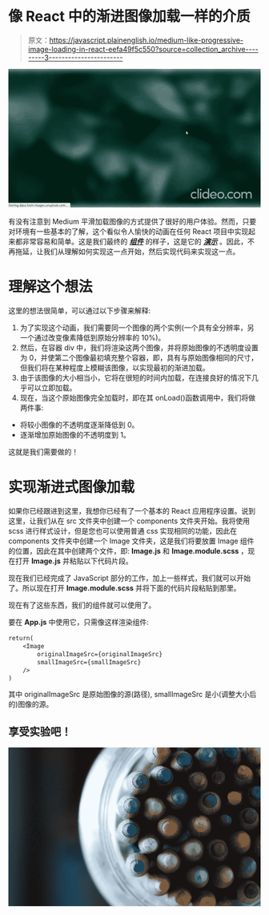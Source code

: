 # 像 React 中的渐进图像加载一样的介质

> 原文：<https://javascript.plainenglish.io/medium-like-progressive-image-loading-in-react-eefa49f5c550?source=collection_archive---------3----------------------->

![](img/146520bbf0a89619187606db5bffcd85.png)

有没有注意到 Medium 平滑加载图像的方式提供了很好的用户体验。然而，只要对环境有一些基本的了解，这个看似令人愉快的动画在任何 React 项目中实现起来都非常容易和简单。这是我们最终的 [***组件***](https://www.npmjs.com/package/react-progress-loading) 的样子，这是它的 [***演示***](https://codesandbox.io/s/react-progress-loading-rcxhl?file=/src/Image.js) 。因此，不再拖延，让我们从理解如何实现这一点开始，然后实现代码来实现这一点。

# 理解这个想法

这里的想法很简单，可以通过以下步骤来解释:

1.  为了实现这个动画，我们需要同一个图像的两个实例(一个具有全分辨率，另一个通过改变像素降低到原始分辨率的 10%)。
2.  然后，在容器 div 中，我们将渲染这两个图像，并将原始图像的不透明度设置为 0，并使第二个图像最初填充整个容器，即，具有与原始图像相同的尺寸，但我们将在某种程度上模糊该图像，以实现最初的渐进加载。
3.  由于该图像的大小相当小，它将在很短的时间内加载，在连接良好的情况下几乎可以立即加载。
4.  现在，当这个原始图像完全加载时，即在其 onLoad()函数调用中，我们将做两件事:

*   将较小图像的不透明度逐渐降低到 0。
*   逐渐增加原始图像的不透明度到 1。

这就是我们需要做的！

# 实现渐进式图像加载

如果你已经跟进到这里，我想你已经有了一个基本的 React 应用程序设置。说到这里，让我们从在 src 文件夹中创建一个 components 文件夹开始。我将使用 scss 进行样式设计，但是您也可以使用普通 css 实现相同的功能，因此在 components 文件夹中创建一个 Image 文件夹，这是我们将要放置 Image 组件的位置，因此在其中创建两个文件，即: **Image.js** 和 **Image.module.scss** ，现在打开 **Image.js** 并粘贴以下代码片段。

现在我们已经完成了 JavaScript 部分的工作，加上一些样式，我们就可以开始了。所以现在打开 **Image.module.scss** 并将下面的代码片段粘贴到那里。

现在有了这些东西，我们的组件就可以使用了。

要在 **App.js** 中使用它，只需像这样渲染组件:

```
return(
    <Image 
        originalImageSrc={originalImageSrc} 
        smallImageSrc={smallImageSrc}  
    />
)
```

其中 originalImageSrc 是原始图像的源(路径), smallImageSrc 是小(调整大小后的)图像的源。

## 享受实验吧！

![](img/ff42bd1ba119a8d49d8f6c26a5b02778.png)
